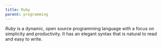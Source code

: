 ```yaml
---
title: Ruby
parent: programming
---
```


<dfn>Ruby</dfn> is a dynamic, open source programming language with a focus on simplicity and productivity. It has an elegant syntax that is natural to read and easy to write.

